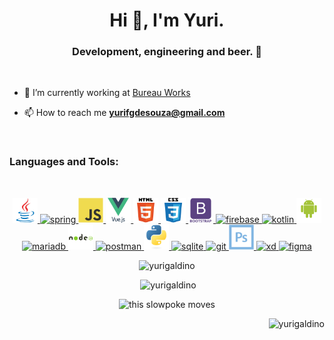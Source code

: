 <h1 align="center">Hi 👋, I'm Yuri.</h1>
<h3 align="center">Development, engineering and beer. 🍻</h3>

<br>

- 💼 I’m currently working at [Bureau Works](https://www.bureauworks.com/)

- 📫 How to reach me **yurifgdesouza@gmail.com**

<br>

<h3 align="left">Languages and Tools:</h3>
<br>

<p align="center">
    <a href="https://www.java.com" target="_blank"> <img
        src="https://raw.githubusercontent.com/devicons/devicon/master/icons/java/java-original.svg" alt="java"
        width="40" height="40" /> </a>
    <a href="https://spring.io/" target="_blank"> <img
        src="https://www.vectorlogo.zone/logos/springio/springio-icon.svg" alt="spring" width="40" height="40" /> </a>
    <a href="https://developer.mozilla.org/en-US/docs/Web/JavaScript" target="_blank"> <img
        src="https://raw.githubusercontent.com/devicons/devicon/master/icons/javascript/javascript-original.svg"
        alt="javascript" width="40" height="40" /> </a>
    <a href="https://vuejs.org/" target="_blank"> <img
        src="https://raw.githubusercontent.com/devicons/devicon/master/icons/vuejs/vuejs-original-wordmark.svg"
        alt="vuejs" width="40" height="40" /> </a>
    <a href="https://www.w3.org/html/" target="_blank"> <img
        src="https://raw.githubusercontent.com/devicons/devicon/master/icons/html5/html5-original-wordmark.svg"
        alt="html5" width="40" height="40" /> </a>
    <a href="https://www.w3schools.com/css/" target="_blank"> <img
        src="https://raw.githubusercontent.com/devicons/devicon/master/icons/css3/css3-original-wordmark.svg" alt="css3"
        width="40" height="40" /> </a>
    </a> </a> <a href="https://getbootstrap.com" target="_blank">
      <img src="https://raw.githubusercontent.com/devicons/devicon/master/icons/bootstrap/bootstrap-plain-wordmark.svg"
        alt="bootstrap" width="40" height="40" /> </a> <a href="https://firebase.google.com/" target="_blank"> <img
        src="https://www.vectorlogo.zone/logos/firebase/firebase-icon.svg" alt="firebase" width="40" height="40" />
    </a>
    </a> <a href="https://kotlinlang.org" target="_blank"> <img
        src="https://www.vectorlogo.zone/logos/kotlinlang/kotlinlang-icon.svg" alt="kotlin" width="40" height="40" />
    </a>
    <a href="https://developer.android.com" target="_blank"> <img
        src="https://raw.githubusercontent.com/devicons/devicon/master/icons/android/android-original-wordmark.svg"
        alt="android" width="40" height="40" /> </a><a href="https://mariadb.org/" target="_blank"> <img
        src="https://www.vectorlogo.zone/logos/mariadb/mariadb-icon.svg" alt="mariadb" width="40" height="40" /> </a>
    <a href="https://nodejs.org" target="_blank"> <img
        src="https://raw.githubusercontent.com/devicons/devicon/master/icons/nodejs/nodejs-original-wordmark.svg"
        alt="nodejs" width="40" height="40" /> </a> </a> <a href="https://postman.com" target="_blank"> <img
        src="https://www.vectorlogo.zone/logos/getpostman/getpostman-icon.svg" alt="postman" width="40" height="40" />
    </a> <a href="https://www.python.org" target="_blank"> <img
        src="https://raw.githubusercontent.com/devicons/devicon/master/icons/python/python-original.svg" alt="python"
        width="40" height="40" /> </a>
    <a href="https://www.sqlite.org/" target="_blank"> <img
        src="https://www.vectorlogo.zone/logos/sqlite/sqlite-icon.svg" alt="sqlite" width="40" height="40" /> </a> <a
      href="https://git-scm.com/" target="_blank"> <img src="https://www.vectorlogo.zone/logos/git-scm/git-scm-icon.svg"
        alt="git" width="40" height="40" /> </a> <a href="https://www.photoshop.com/en" target="_blank"> <img
        src="https://raw.githubusercontent.com/devicons/devicon/master/icons/photoshop/photoshop-line.svg"
        alt="photoshop" width="40" height="40" /> </a> <a href="https://www.adobe.com/products/xd.html" target="_blank">
      <img src="https://cdn.worldvectorlogo.com/logos/adobe-xd.svg" alt="xd" width="40" height="40" /> </a>
    <a href="https://www.figma.com/" target="_blank"> <img src="https://www.vectorlogo.zone/logos/figma/figma-icon.svg"
        alt="figma" width="40" height="40" /> </a>
  </p>

<p align="center"><img src="https://github-readme-stats.vercel.app/api/top-langs?username=yurigaldino&show_icons=true&locale=en&layout=compact" alt="yurigaldino" /></p>

<p align="center">&nbsp;<img src="https://github-readme-stats.vercel.app/api?username=yurigaldino&show_icons=true&locale=en" alt="yurigaldino" /></p>

<p align="center"><img src="https://media4.giphy.com/media/FPbnShq1h1IS5FQyPD/giphy.gif?cid=790b761138ae36f01f1360a244e0cde616ec893c708ba80b&rid=giphy.gif&ct=g" alt="this slowpoke moves"  width="250" /></p>

<p align="right"><img src="https://komarev.com/ghpvc/?username=yurigaldino&label=Profile%20views&color=0e75b6&style=flat" alt="yurigaldino" /> </p>
